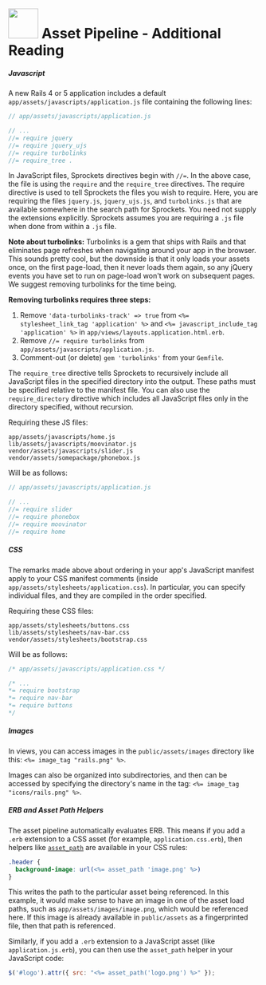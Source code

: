 # <img src="https://cloud.githubusercontent.com/assets/7833470/10899314/63829980-8188-11e5-8cdd-4ded5bcb6e36.png" height="60"> Asset Pipeline - Additional Reading

##### Javascript

A new Rails 4 or 5 application includes a default `app/assets/javascripts/application.js` file containing the following lines:

```javascript
// app/assets/javascripts/application.js

// ...
//= require jquery
//= require jquery_ujs
//= require turbolinks
//= require_tree .
```

In JavaScript files, Sprockets directives begin with `//=`. In the above case, the file is using the `require` and the `require_tree` directives. The require directive is used to tell Sprockets the files you wish to require. Here, you are requiring the files `jquery.js`, `jquery_ujs.js`, and `turbolinks.js` that are available somewhere in the search path for Sprockets. You need not supply the extensions explicitly. Sprockets assumes you are requiring a `.js` file when done from within a `.js` file.

**Note about turbolinks:** Turbolinks is a gem that ships with Rails and that eliminates page refreshes when navigating around your app in the browser. This sounds pretty cool, but the downside is that it only loads your assets once, on the first page-load, then it never loads them again, so any jQuery events you have set to run on page-load won't work on subsequent pages. We suggest removing turbolinks for the time being.

**Removing turbolinks requires three steps:**

1. Remove `'data-turbolinks-track' => true` from `<%= stylesheet_link_tag 'application' %>` and `<%= javascript_include_tag 'application' %>` in `app/views/layouts.application.html.erb`.
2. Remove `//= require turbolinks` from `app/assets/javascripts/application.js`.
3. Comment-out (or delete) `gem 'turbolinks'` from your `Gemfile`.

The `require_tree` directive tells Sprockets to recursively include all JavaScript files in the specified directory into the output. These paths must be specified relative to the manifest file. You can also use the `require_directory` directive which includes all JavaScript files only in the directory specified, without recursion.

Requiring these JS files:

```
app/assets/javascripts/home.js
lib/assets/javascripts/moovinator.js
vendor/assets/javascripts/slider.js
vendor/assets/somepackage/phonebox.js
```

Will be as follows:

```javascript
// app/assets/javascripts/application.js

// ...
//= require slider
//= require phonebox
//= require moovinator
//= require home
```

##### CSS

The remarks made above about ordering in your app's JavaScript manifest apply to your CSS manifest comments (inside `app/assets/stylesheets/application.css`). In particular, you can specify individual files, and they are compiled in the order specified.

Requiring these CSS files:

```
app/assets/stylesheets/buttons.css
lib/assets/stylesheets/nav-bar.css
vendor/assets/stylesheets/bootstrap.css
```

Will be as follows:

```css
/* app/assets/javascripts/application.css */

/* ...
*= require bootstrap
*= require nav-bar
*= require buttons
*/
```

##### Images

In views, you can access images in the `public/assets/images` directory like this: `<%= image_tag "rails.png" %>`.

Images can also be organized into subdirectories, and then can be accessed by specifying the directory's name in the tag: `<%= image_tag "icons/rails.png" %>`.

##### ERB and Asset Path Helpers

The asset pipeline automatically evaluates ERB. This means if you add a `.erb` extension to a CSS asset (for example, `application.css.erb`), then helpers like [`asset_path`](http://api.rubyonrails.org/classes/ActionView/Helpers/AssetUrlHelper.html) are available in your CSS rules:

```css
.header {
  background-image: url(<%= asset_path 'image.png' %>)
}
```

This writes the path to the particular asset being referenced. In this example, it would make sense to have an image in one of the asset load paths, such as `app/assets/images/image.png`, which would be referenced here. If this image is already available in `public/assets` as a fingerprinted file, then that path is referenced.

Similarly, if you add a `.erb` extension to a JavaScript asset (like `application.js.erb`), you can then use the `asset_path` helper in your JavaScript code:

```js
$('#logo').attr({ src: "<%= asset_path('logo.png') %>" });
```
